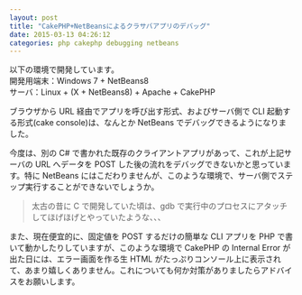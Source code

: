 ```yaml
---
layout: post
title: "CakePHP+NetBeansによるクラサバアプリのデバッグ"
date: 2015-03-13 04:26:12
categories: php cakephp debugging netbeans
---
```

<p>以下の環境で開発しています。 <br>
開発用端末：Windows 7 + NetBeans8 <br>
サーバ：Linux + (X + NetBeans8) + Apache + CakePHP </p>

<p>ブラウザから URL 経由でアプリを呼び出す形式、およびサーバ側で CLI 起動する形式(cake console)は、なんとか NetBeans でデバッグできるようになりました。 </p>

<p>今度は、別の C# で書かれた既存のクライアントアプリがあって、これが上記サーバの URL へデータを POST した後の流れをデバッグできないかと思っています。特に NetBeans にはこだわりませんが、このような環境で、サーバ側でステップ実行することができないでしょうか。 </p>

<blockquote>
  <p>太古の昔に C で開発していた頃は、gdb で実行中のプロセスにアタッチしてほげほげとやっていたような、、、</p>
</blockquote>

<p>また、現在便宜的に、固定値を POST するだけの簡単な CLI アプリを PHP で書いて動かしたりしていますが、このような環境で CakePHP の Internal Error が出た日には、エラー画面を作る生 HTML がたっぷりコンソール上に表示されて、あまり嬉しくありません。これについても何か対策がありましたらアドバイスをお願いします。</p>
